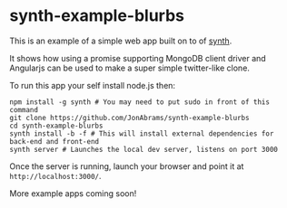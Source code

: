 synth-example-blurbs
====================

This is an example of a simple web app built on to of [synth](/JonAbrams/synth).

It shows how using a promise supporting MongoDB client driver and Angularjs can be used to make a super simple twitter-like clone.

To run this app your self install node.js then:

    npm install -g synth # You may need to put sudo in front of this command
    git clone https://github.com/JonAbrams/synth-example-blurbs
    cd synth-example-blurbs
    synth install -b -f # This will install external dependencies for back-end and front-end
    synth server # Launches the local dev server, listens on port 3000

Once the server is running, launch your browser and point it at `http://localhost:3000/`.

More example apps coming soon!
